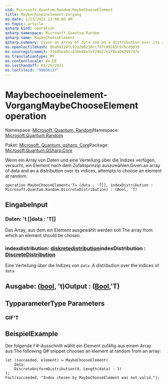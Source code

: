 ```yaml
---
uid: Microsoft.Quantum.Random.MaybeChooseElement
title: Maybechooeinelement-Vorgang
ms.date: 1/23/2021 12:00:00 AM
ms.topic: article
qsharp.kind: operation
qsharp.namespace: Microsoft.Quantum.Random
qsharp.name: MaybeChooseElement
qsharp.summary: Given an array of data and an a distribution over its indices, attempts to choose an element at random.
ms.openlocfilehash: 86a69110fc92a2b6238cc757c09185c9fbcdb035
ms.sourcegitcommit: 71605ea9cc630e84e7ef29027e1f0ea06299747e
ms.translationtype: MT
ms.contentlocale: de-DE
ms.lasthandoff: 01/26/2021
ms.locfileid: "98856117"
---
```

# <a name="maybechooseelement-operation"></a><span data-ttu-id="c1ae0-102">Maybechooeinelement-Vorgang</span><span class="sxs-lookup"><span data-stu-id="c1ae0-102">MaybeChooseElement operation</span></span>

<span data-ttu-id="c1ae0-103">Namespace: [Microsoft. Quantum. Random](xref:Microsoft.Quantum.Random)</span><span class="sxs-lookup"><span data-stu-id="c1ae0-103">Namespace: [Microsoft.Quantum.Random](xref:Microsoft.Quantum.Random)</span></span>

<span data-ttu-id="c1ae0-104">Paket: [Microsoft. Quantum. qsharp. Core](https://nuget.org/packages/Microsoft.Quantum.QSharp.Core)</span><span class="sxs-lookup"><span data-stu-id="c1ae0-104">Package: [Microsoft.Quantum.QSharp.Core](https://nuget.org/packages/Microsoft.Quantum.QSharp.Core)</span></span>


<span data-ttu-id="c1ae0-105">Wenn ein Array von Daten und eine Verteilung über die Indizes verfügen, versucht, ein Element nach dem Zufallsprinzip auszuwählen.</span><span class="sxs-lookup"><span data-stu-id="c1ae0-105">Given an array of data and an a distribution over its indices, attempts to choose an element at random.</span></span>

```qsharp
operation MaybeChooseElement<'T> (data : 'T[], indexDistribution : Microsoft.Quantum.Random.DiscreteDistribution) : (Bool, 'T)
```


## <a name="input"></a><span data-ttu-id="c1ae0-106">Eingabe</span><span class="sxs-lookup"><span data-stu-id="c1ae0-106">Input</span></span>

### <a name="data--t"></a><span data-ttu-id="c1ae0-107">Daten: 't []</span><span class="sxs-lookup"><span data-stu-id="c1ae0-107">data : 'T[]</span></span>

<span data-ttu-id="c1ae0-108">Das Array, aus dem ein Element ausgewählt werden soll.</span><span class="sxs-lookup"><span data-stu-id="c1ae0-108">The array from which an element should be chosen.</span></span>


### <a name="indexdistribution--discretedistribution"></a><span data-ttu-id="c1ae0-109">indexdistribution: [diskretedistribution](xref:Microsoft.Quantum.Random.DiscreteDistribution)</span><span class="sxs-lookup"><span data-stu-id="c1ae0-109">indexDistribution : [DiscreteDistribution](xref:Microsoft.Quantum.Random.DiscreteDistribution)</span></span>

<span data-ttu-id="c1ae0-110">Eine Verteilung über die Indizes von `data` .</span><span class="sxs-lookup"><span data-stu-id="c1ae0-110">A distribution over the indices of `data`.</span></span>



## <a name="output--boolt"></a><span data-ttu-id="c1ae0-111">Ausgabe: ([bool](xref:microsoft.quantum.lang-ref.bool), 't)</span><span class="sxs-lookup"><span data-stu-id="c1ae0-111">Output : ([Bool](xref:microsoft.quantum.lang-ref.bool),'T)</span></span>



## <a name="type-parameters"></a><span data-ttu-id="c1ae0-112">Typparameter</span><span class="sxs-lookup"><span data-stu-id="c1ae0-112">Type Parameters</span></span>

### <a name="t"></a><span data-ttu-id="c1ae0-113">GIF</span><span class="sxs-lookup"><span data-stu-id="c1ae0-113">'T</span></span>



## <a name="example"></a><span data-ttu-id="c1ae0-114">Beispiel</span><span class="sxs-lookup"><span data-stu-id="c1ae0-114">Example</span></span>

<span data-ttu-id="c1ae0-115">Der folgende f #-Ausschnitt wählt ein Element zufällig aus einem Array aus:</span><span class="sxs-lookup"><span data-stu-id="c1ae0-115">The following Q# snippet chooses an element at random from an array:</span></span>

```qsharp
let (succeeded, element) = MaybeChooseElement(
    data,
    DiscreteUniformDistribution(0, Length(data) - 1)
);
Fact(succeeded, "Index chosen by MaybeChooseElement was not valid.");
```